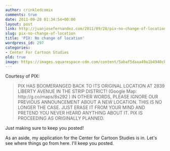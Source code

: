 ```yaml
---
author: crinkledcomix
comments: true
date: 2011-09-28 01:34:54+00:00
layout: post
link: http://juanjosefernandez.com/2011/09/28/pix-no-change-of-location/
slug: pix-no-change-of-location
title: 'PIX: No change of location'
wordpress_id: 297
categories:
- Center For Cartoon Studies
old: true
image: https://images.squarespace-cdn.com/content/5abaf5daaa49a1b4940cba6f/1582767626601-GW4UVSBMWCLZHVQ0NPM8/Bill+Boichel+rectangle.jpg
---
```


Courtesy of PIX:


<blockquote>PIX HAS BOOMERANGED BACK TO ITS ORIGINAL LOCATION AT 2839 LIBERTY AVENUE IN THE STRIP DISTRICT! (Google Map: http://g.co/maps/8s292 ) IN OTHER WORDS, PLEASE IGNORE OUR PREVIOUS ANNOUNCEMENT ABOUT A NEW LOCATION. THIS IS NO LONGER THE CASE. JUST ERASE IT FROM YOUR MIND AND PRETEND YOU NEVER HEARD ANYTHING ABOUT IT. PIX IS PROCEEDING AS ORIGINALLY PLANNED.</blockquote>
<!--more-->


Just making sure to keep you posted!

As an aside, my application for the Center for Cartoon Studies is in. Let's see where things go from here. I'll keep you posted.
